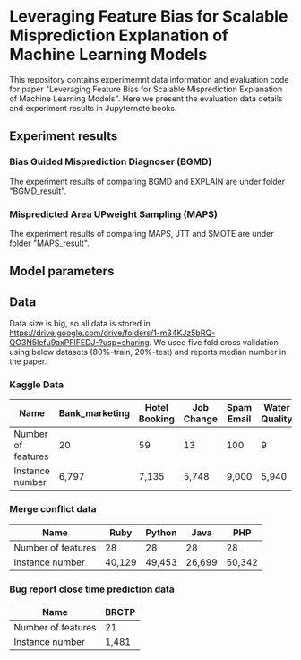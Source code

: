 # Leveraging Feature Bias for Scalable Misprediction Explanation of Machine Learning Models
This repository contains experimemnt data information and evaluation code for paper "Leveraging Feature Bias for Scalable Misprediction Explanation of Machine Learning Models". Here we present the evaluation data details and experiment results in Jupyternote books.

## Experiment results
### Bias Guided Misprediction Diagnoser (BGMD) 
The experiment results of comparing BGMD and EXPLAIN are under folder "BGMD_result".

### Mispredicted Area UPweight Sampling (MAPS)
The experiment results of comparing MAPS, JTT and SMOTE are under folder "MAPS_result".

## Model parameters



## Data
Data size is big, so all data is stored in https://drive.google.com/drive/folders/1-m34KJz5bRQ-QO3N5lefu9axPFlFEDJ-?usp=sharing. We used five fold cross validation using below datasets (80%-train, 20%-test) and reports median number in the paper.

### Kaggle Data
| Name               | Bank_marketing | Hotel Booking | Job Change | Spam Email | Water Quality |
|--------------------|----------------|---------------|------------|------------|---------------|
| Number of features |      20        |    59         | 13         |   100      |       9       |
| Instance number    |        6,797   |      7,135    |   5,748    |    9,000   |       5,940   |

### Merge conflict data

| Name               | Ruby | Python | Java | PHP |
|--------------------|----------------|---------------|------------|------------|
| Number of features |      28        |       28      |     28     |   28       |         
| Instance number    |       40,129   |       49,453  | 26,699     |      50,342  |             

### Bug report close time prediction data

| Name               | BRCTP |
|--------------------|-------|
| Number of features |   21  |
| Instance number    |  1,481|


